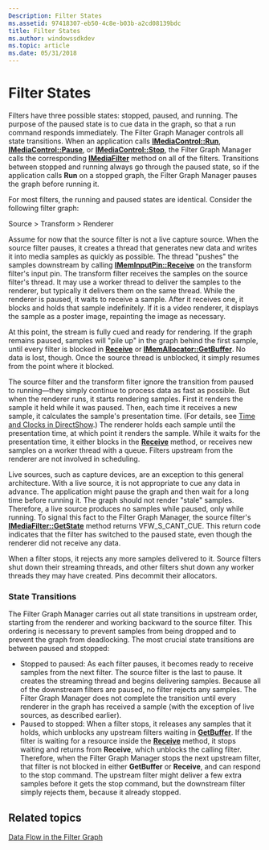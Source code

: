 ```yaml
---
Description: Filter States
ms.assetid: 97418307-eb50-4c8e-b03b-a2cd08139bdc
title: Filter States
ms.author: windowssdkdev
ms.topic: article
ms.date: 05/31/2018
---
```


# Filter States

Filters have three possible states: stopped, paused, and running. The purpose of the paused state is to cue data in the graph, so that a run command responds immediately. The Filter Graph Manager controls all state transitions. When an application calls [**IMediaControl::Run**](/windows/desktop/api/Control/nf-control-imediacontrol-run), [**IMediaControl::Pause**](/windows/desktop/api/Control/nf-control-imediacontrol-pause), or [**IMediaControl::Stop**](/windows/desktop/api/Control/nf-control-imediacontrol-stop), the Filter Graph Manager calls the corresponding [**IMediaFilter**](/windows/desktop/api/Strmif/nn-strmif-imediafilter) method on all of the filters. Transitions between stopped and running always go through the paused state, so if the application calls **Run** on a stopped graph, the Filter Graph Manager pauses the graph before running it.

For most filters, the running and paused states are identical. Consider the following filter graph:

Source > Transform > Renderer

Assume for now that the source filter is not a live capture source. When the source filter pauses, it creates a thread that generates new data and writes it into media samples as quickly as possible. The thread "pushes" the samples downstream by calling [**IMemInputPin::Receive**](/windows/desktop/api/Strmif/nf-strmif-imeminputpin-receive) on the transform filter's input pin. The transform filter receives the samples on the source filter's thread. It may use a worker thread to deliver the samples to the renderer, but typically it delivers them on the same thread. While the renderer is paused, it waits to receive a sample. After it receives one, it blocks and holds that sample indefinitely. If it is a video renderer, it displays the sample as a poster image, repainting the image as necessary.

At this point, the stream is fully cued and ready for rendering. If the graph remains paused, samples will "pile up" in the graph behind the first sample, until every filter is blocked in [**Receive**](/windows/desktop/api/Strmif/nf-strmif-imeminputpin-receive) or [**IMemAllocator::GetBuffer**](/windows/desktop/api/Strmif/nf-strmif-imemallocator-getbuffer). No data is lost, though. Once the source thread is unblocked, it simply resumes from the point where it blocked.

The source filter and the transform filter ignore the transition from paused to running—they simply continue to process data as fast as possible. But when the renderer runs, it starts rendering samples. First it renders the sample it held while it was paused. Then, each time it receives a new sample, it calculates the sample's presentation time. (For details, see [Time and Clocks in DirectShow](time-and-clocks-in-directshow.md).) The renderer holds each sample until the presentation time, at which point it renders the sample. While it waits for the presentation time, it either blocks in the [**Receive**](/windows/desktop/api/Strmif/nf-strmif-imeminputpin-receive) method, or receives new samples on a worker thread with a queue. Filters upstream from the renderer are not involved in scheduling.

Live sources, such as capture devices, are an exception to this general architecture. With a live source, it is not appropriate to cue any data in advance. The application might pause the graph and then wait for a long time before running it. The graph should not render "stale" samples. Therefore, a live source produces no samples while paused, only while running. To signal this fact to the Filter Graph Manager, the source filter's [**IMediaFilter::GetState**](/windows/desktop/api/Strmif/nf-strmif-imediafilter-getstate) method returns VFW\_S\_CANT\_CUE. This return code indicates that the filter has switched to the paused state, even though the renderer did not receive any data.

When a filter stops, it rejects any more samples delivered to it. Source filters shut down their streaming threads, and other filters shut down any worker threads they may have created. Pins decommit their allocators.

### State Transitions

The Filter Graph Manager carries out all state transitions in upstream order, starting from the renderer and working backward to the source filter. This ordering is necessary to prevent samples from being dropped and to prevent the graph from deadlocking. The most crucial state transitions are between paused and stopped:

-   Stopped to paused: As each filter pauses, it becomes ready to receive samples from the next filter. The source filter is the last to pause. It creates the streaming thread and begins delivering samples. Because all of the downstream filters are paused, no filter rejects any samples. The Filter Graph Manager does not complete the transition until every renderer in the graph has received a sample (with the exception of live sources, as described earlier).
-   Paused to stopped: When a filter stops, it releases any samples that it holds, which unblocks any upstream filters waiting in [**GetBuffer**](/windows/desktop/api/Strmif/nf-strmif-imemallocator-getbuffer). If the filter is waiting for a resource inside the [**Receive**](/windows/desktop/api/Strmif/nf-strmif-imeminputpin-receive) method, it stops waiting and returns from **Receive**, which unblocks the calling filter. Therefore, when the Filter Graph Manager stops the next upstream filter, that filter is not blocked in either **GetBuffer** or **Receive**, and can respond to the stop command. The upstream filter might deliver a few extra samples before it gets the stop command, but the downstream filter simply rejects them, because it already stopped.

## Related topics

<dl> <dt>

[Data Flow in the Filter Graph](data-flow-in-the-filter-graph.md)
</dt> </dl>

 

 



